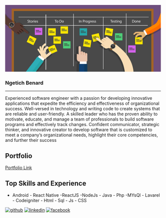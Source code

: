![Design and development](https://github.com/kibson/kibson/blob/main/pat.jpg)

### Ngetich Benard
___________________________________________________________________________________________________________________________________________________________________________________

Experienced software engineer with a passion for developing innovative applications that expedite the efficiency and effectiveness of organizational success. Well-versed in technology and writing code to create systems that are reliable and user-friendly. A skilled leader who has the proven ability to motivate, educate, and manage a team of professionals to build software programs and effectively track changes. Confident communicator, strategic thinker, and innovative creator to develop software that is customized to meet a company’s organizational needs, highlight their core competencies, and further their success

## Portfolio

 <a href="https://kngetich.co.ke/">Portfolio Link</a>


## Top Skills and Experience

  - Android  - React Native -ReactJS -NodeJs  - Java    - Php  -MYsQl - Lavarel - Codeigniter  - Html  - Sql   - Js  - CSS


[<img src='https://cdn.jsdelivr.net/npm/simple-icons@3.0.1/icons/github.svg' alt='github' height='40'>](https://github.com/kibson)  [<img src='https://cdn.jsdelivr.net/npm/simple-icons@3.0.1/icons/linkedin.svg' alt='linkedin' height='40'>](https://www.linkedin.com/in/kibson-ngetich/)  [<img src='https://cdn.jsdelivr.net/npm/simple-icons@3.0.1/icons/facebook.svg' alt='facebook' height='40'>](https://www.facebook.com/kngetich)  


